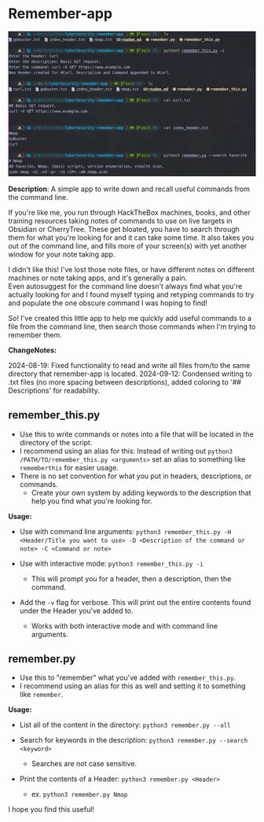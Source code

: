 # Remember-app

![showcase](https://github.com/Xerips/CyberSecurity/blob/main/remember-app/showcase.png)

**Description**: A simple app to write down and recall useful commands from the command line.

If you're like me, you run through HackTheBox machines, books, and other training resources taking notes of commands to use on live targets in Obsidian or CherryTree. These get bloated, you have to search through them for what you're looking for and it can take some time. It also takes you out of the command line, and fills more of your screen(s) with yet another window for your note taking app.

I didn't like this! I've lost those note files, or have different notes on different machines or note taking apps, and it's generally a pain.  
Even autosuggest for the command line doesn't always find what you're actually looking for and I found myself typing and retyping commands to try and populate the one obscure command I was hoping to find!

So! I've created this little app to help me quickly add useful commands to a file from the command line, then search those commands when I'm trying to remember them.

**ChangeNotes:**

2024-08-19: Fixed functionality to read and write all files from/to the same directory that remember-app is located.
2024-09-12: Condensed writing to .txt files (no more spacing between descriptions), added coloring to '## Descriptions' for readability.

## remember_this.py

- Use this to write commands or notes into a file that will be located in the directory of the script.
- I recommend using an alias for this: Instead of writing out `python3 /PATH/TO/remember_this.py <arguments>` set an alias to something like `rememberthis` for easier usage.
- There is no set convention for what you put in headers, descriptions, or commands.
  - Create your own system by adding keywords to the description that help you find what you're looking for.

**Usage:**

- Use with command line arguments:
  `python3 remember_this.py -H <Header/Title you want to use> -D <Description of the command or note> -C <Command or note>`

- Use with interactive mode:
  `python3 remember_this.py -i`

  - This will prompt you for a header, then a description, then the command.

- Add the `-v` flag for verbose. This will print out the entire contents found under the Header you've added to.

  - Works with both interactive mode and with command line arguments.

## remember.py

- Use this to "remember" what you've added with `remember_this.py`.
- I recommend using an alias for this as well and setting it to something like `remember`.

**Usage:**

- List all of the content in the directory:
  `python3 remember.py --all`

- Search for keywords in the description:
  `python3 remember.py --search <keyword>`

  - Searches are not case sensitive.

- Print the contents of a Header:
  `python3 remember.py <Header>`
  - ex.
    `python3 remember.py Nmap`

I hope you find this useful!
